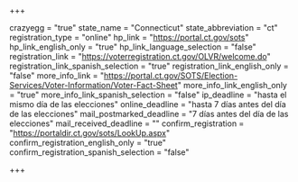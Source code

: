 +++

crazyegg = "true"
state_name = "Connecticut"
state_abbreviation = "ct"
registration_type = "online"
hp_link = "https://portal.ct.gov/sots"
hp_link_english_only = "true"
hp_link_language_selection = "false"
registration_link = "https://voterregistration.ct.gov/OLVR/welcome.do"
registration_link_spanish_selection = "true"
registration_link_english_only = "false"
more_info_link = "https://portal.ct.gov/SOTS/Election-Services/Voter-Information/Voter-Fact-Sheet"
more_info_link_english_only = "true"
more_info_link_spanish_selection = "false"
ip_deadline = "hasta el mismo día de las elecciones"
online_deadline = "hasta 7 días antes del día de las elecciones"
mail_postmarked_deadline = "7 días antes del día de las elecciones"
mail_received_deadline = ""
confirm_registration = "https://portaldir.ct.gov/sots/LookUp.aspx"
confirm_registration_english_only = "true"
confirm_registration_spanish_selection = "false"

+++